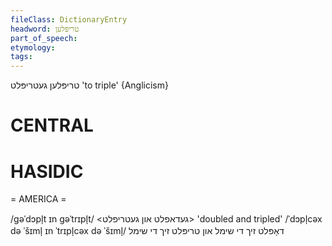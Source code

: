 ```yaml
---
fileClass: DictionaryEntry
headword: טריפּלען
part_of_speech: 
etymology: 
tags: 
---
```

טריפּלען
געטריפּלט
'to triple'
{Anglicism}

CENTRAL
========

HASIDIC
=======
= AMERICA = 

/gəˈdɔpl̩t ɪn gəˈtrɪpl̩t/ <געדאפלט און געטריפלט> 'doubled and tripled'
/ˈdɔpl̩cəx də ˈšɪml̩ ɪn ˈtrɪpl̩cəx də ˈšɪml̩/ דאָפּלט זיך די שימל און טריפּלט זיך די שימל